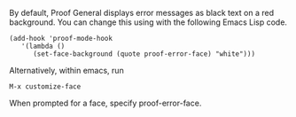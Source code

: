 By default, Proof General displays error messages as black text on a red background. You can change this using with the following Emacs Lisp code.

```
(add-hook 'proof-mode-hook
   '(lambda ()
      (set-face-background (quote proof-error-face) "white")))
```

Alternatively, within emacs, run

```
M-x customize-face
```

When prompted for a face, specify proof-error-face.
